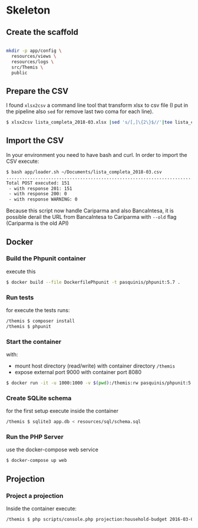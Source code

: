 # Skeleton

## Create the scaffold

```bash

mkdir -p app/config \
  resources/views \
  resources/logs \
  src/Themis \
  public

```
## Prepare the CSV

I found `xlsx2csv` a command line tool that transform xlsx to csv file (I put in the pipeline also `sed` for remove last two coma for each line).

```bash
$ xlsx2csv lista_completa_2018-03.xlsx |sed 's/[,]\{2\}$//'|tee lista_completa_2018-03.csv
```
## Import the CSV

In your environment you need to have bash and curl.
In order to import the CSV execute:

```bash
$ bash app/loader.sh ~/Documents/lista_completa_2018-03.csv
.......................................................................................................................................................
Total POST executed: 151
 - with response 201: 151
 - with response 200: 0
 - with response WARNING: 0
```

Because this script now handle Cariparma and also BancaIntesa, it is possible derail the URL from BancaIntesa to Cariparma with `--old` flag (Cariparma is the old API)

## Docker

### Build the Phpunit container

execute this

```bash
$ docker build --file DockerfilePhpunit -t pasquinis/phpunit:5.7 .
```
### Run tests

for execute the tests runs:
```bash
/themis $ composer install
/themis $ phpunit
```

### Start the container

with:
- mount host directory (read/write) with container directory `/themis`
- expose external port 9000 with container port 8080

```bash
$ docker run -it -u 1000:1000 -v $(pwd):/themis:rw pasquinis/phpunit:5.7 sh
```

### Create SQLite schema

for the first setup execute inside the container

```bash
/themis $ sqlite3 app.db < resources/sql/schema.sql
```

### Run the PHP Server

use the docker-compose web service

```bash
$ docker-compose up web
```

## Projection

### Project a projection

Inside the container execute:
```bash
/themis $ php scripts/console.php projection:household-budget 2016-03-01 2016-04-01
```
